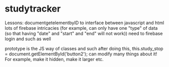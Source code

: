 # studytracker

Lessons:
documentgetelementbyID to interface between javascript and html
lots of firebase intricacies (for example, can only have one "type" of data (so that having "date" and "start" and "end" will not work))
need to firebase login and such as well

prototype is the JS way of classes and such
after doing this, this.study_stop = document.getElementById('button2');
can modify many things about it! For example, make it hidden, make it larger etc.
